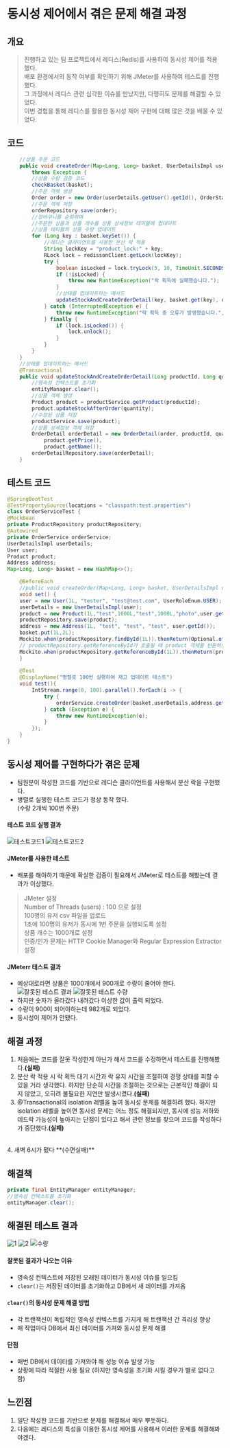 # 동시성 제어에서 겪은 문제 해결 과정

## 개요
>진행하고 있는 팀 프로젝트에서 레디스(Redis)를 사용하여 동시성 제어를 적용했다.<br>
>배포 환경에서의 동작 여부를 확인하기 위해 JMeter를 사용하여 테스트를 진행했다.<br>
>그 과정에서 레디스 관련 심각한 이슈를 만났지만, 다행히도 문제를 해결할 수 있었다.<br>
>이번 경험을 통해 레디스를 활용한 동시성 제어 구현에 대해 많은 것을 배울 수 있었다.

## 코드
```java
    //상품 주문 코드
    public void createOrder(Map<Long, Long> basket, UserDetailsImpl userDetails, Long addressId)
        throws Exception {
        //상품 수량 검증 코드
        checkBasket(basket);
        //주문 객체 생성
        Order order = new Order(userDetails.getUser().getId(), OrderState.NOTPAYED, addressId);
        //주문 객체 저장
        orderRepository.save(order);
        //장바구니를 순회하며
        //주문한 상품과 상품 개수를 상품 상세정보 테이블에 업데이트
        //상품 테이블의 상품 수량 업데이트
        for (Long key : basket.keySet()) {
            //레디슨 클라이언트를 사용한 분산 락 적용
            String lockKey = "product_lock:" + key;
            RLock lock = redissonClient.getLock(lockKey);
            try {
                boolean isLocked = lock.tryLock(5, 10, TimeUnit.SECONDS);
                if (!isLocked) {
                    throw new RuntimeException("락 획득에 실패했습니다.");
                }
                //상태를 업데이트하는 메서드
                updateStockAndCreateOrderDetail(key, basket.get(key), order, basket);
            } catch (InterruptedException e) {
                throw new RuntimeException("락 획득 중 오류가 발생했습니다.", e);
            } finally {
                if (lock.isLocked()) {
                    lock.unlock();
                }
            }
        }
    }
    //상태를 업데이트하는 메서드
    @Transactional
    public void updateStockAndCreateOrderDetail(Long productId, Long quantity, Order order, Map<Long, Long> basket) {
        //영속성 컨텍스트를 초기화
        entityManager.clear();
        //상품 객체 생성
        Product product = productService.getProduct(productId);
        product.updateStockAfterOrder(quantity);
        //수정된 상품 저장
        productService.save(product);
        //상품 상세정보 객체 저장
        OrderDetail orderDetail = new OrderDetail(order, productId, quantity,
            product.getPrice(),
            product.getName());
        orderDetailRepository.save(orderDetail);
    }

```
## 테스트 코드
```java
@SpringBootTest
@TestPropertySource(locations = "classpath:test.properties")
class OrderServiceTest {
@MockBean
private ProductRepository productRepository;
@Autowired
private OrderService orderService;
UserDetailsImpl userDetails;
User user;
Product product;
Address address;
Map<Long, Long> basket = new HashMap<>();

    @BeforeEach
    //public void createOrder(Map<Long, Long> basket, UserDetailsImpl userDetails, Long addressId)
    void set() {
    user = new User(1L, "tester", "test@test.com", UserRoleEnum.USER);
    userDetails = new UserDetailsImpl(user);
    product = new Product(1L,"test",1000L,"test",1000L,"photo",user.getId());
    productRepository.save(product);
    address = new Address(1L, "test", "test", "test", user.getId());
    basket.put(1L,2L);
    Mockito.when(productRepository.findById(1L)).thenReturn(Optional.of(product));
    // productRepository.getReferenceById가 호출될 때 product 객체를 반환하도록 설정
    Mockito.when(productRepository.getReferenceById(1L)).thenReturn(product);
    }
    
    @Test
    @DisplayName("병렬로 100번 실행하여 재고 업데이트 테스트")
    void test(){
        IntStream.range(0, 100).parallel().forEach(i -> {
            try {
                orderService.createOrder(basket,userDetails,address.getId());
            } catch (Exception e) {
                throw new RuntimeException(e);
            }
        });
    }
}


```
## 동시성 제어를 구현하다가 겪은 문제
* 팀원분이 작성한 코드를 기반으로 레디슨 클라이언트를 사용해서 분산 락을 구현했다.<br> 
* 병렬로 실행한 테스트 코드가 정상 동작 했다.<br>(수량 2개씩 100번 주문)
#### 테스트 코드 실행 결과
![테스트코드1](https://github.com/pie0902/TIL/assets/47919911/587ca33c-4480-4b22-ab33-fa19e4ba4a68)
![테스트코드2](https://github.com/pie0902/TIL/assets/47919911/817b192b-3678-4201-b5fa-eaf4d12189b5)
#### JMeter를 사용한 테스트
* 배포를 해야하기 때문에 확실한 검증이 필요해서 JMeter로 테스트를 해봤는데 결과가 이상했다.
>JMeter 설정<br>
>Number of Threads (users) : 100 으로 설정<br>
>100명의 유저 csv 파일을 업로드<br>
>1초에 100명의 유저가 동시에 1번 주문을 실행되도록 설정<br>
>상품 개수는 1000개로 설정 <br>
>인증/인가 문제는 HTTP Cookie Manager와 Regular Expression Extractor 설정
#### JMeterr 테스트 결과
* 예상대로라면 상품은 1000개에서 900개로 수량이 줄어야 한다.<br>
![잘못된 테스트 결과](https://github.com/pie0902/TIL/assets/47919911/da9b430c-e217-403f-866a-d2ce46b4ab9f)
![잘못된 테스트 수량](https://github.com/pie0902/TIL/assets/47919911/e180f466-f41c-4558-8914-df5b89a6ae60)
* 하지만 숫자가 올라갔다 내려갔다 이상한 값이 출력 되었다.
* 수량이 900이 되어야하는데 982개로 되었다.
* 동시성이 제어가 안됐다.
## 해결 과정
1. 처음에는 코드를 잘못 작성한게 아닌가 해서 코드를 수정하면서 테스트를 진행해봤다.**(실패)**
2. 분산 락 적용 시 락 획득 대기 시간과 락 유지 시간을 조절하여 경쟁 상태를 피할 수 있을 거라 생각했다. 하지만 단순히 시간을 조절하는 것으로는 근본적인 해결이 되지 않았고, 오히려 불필요한 지연만 발생시켰다.**(실패)**
3. @Transactional의 isolation 레벨을 높여 동시성 문제를 해결하려 했다. 하지만 isolation 레벨을 높이면 동시성 문제는 어느 정도 해결되지만, 동시에 성능 저하와 데드락 가능성이 높아지는 단점이 있다고 해서 관련 정보를 찾으며 코드를 작성하다가 중단했다.**(실패)**
<br>
4. 새벽 6시가 됐다 **(수면실패)**

## 해결책
```java
private final EntityManager entityManager;
//영속성 컨텍스트를 초기화
entityManager.clear();
```
## 해결된 테스트 결과
![1](https://github.com/pie0902/TIL/assets/47919911/55f14396-9874-4444-a463-9a86d41f27e5)
![2](https://github.com/pie0902/TIL/assets/47919911/f3fb6e0c-1006-468f-af04-4a06f62cf8e5)
![수량](https://github.com/pie0902/TIL/assets/47919911/e7fc655c-d0c8-426b-96ea-eeceb1b9ff33)

#### 잘못된 결과가 나오는 이유
* 영속성 컨텍스트에 저장된 오래된 데이터가 동시성 이슈를 일으킴
* `clear()`는 저장된 데이터를 초기화하고 DB에서 새 데이터를 가져옴

#### `clear()`의 동시성 문제 해결 방법
* 각 트랜잭션이 독립적인 영속성 컨텍스트를 가지게 해 트랜잭션 간 격리성 향상
* 매 작업마다 DB에서 최신 데이터를 가져와 동시성 문제 해결

#### 단점
* 매번 DB에서 데이터를 가져와야 해 성능 이슈 발생 가능
* 상황에 따라 적절한 사용 필요
(하지만 영속성을 초기화 시킬 경우가 별로 없다고 함)
## 느낀점
1. 일단 작성한 코드를 기반으로 문제를 해결해서 매우 뿌듯하다.
2. 다음에는 레디스의 특성을 이용한 동시성 제어를 사용해서 이러한 문제를 해결해봐야겠다.

